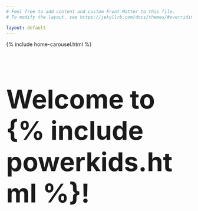 ```yaml
---
# Feel free to add content and custom Front Matter to this file.
# To modify the layout, see https://jekyllrb.com/docs/themes/#overriding-theme-defaults

layout: default
---
```


<div class="home">

  {% include home-carousel.html %}

  <h1 class="m-4 text-center" style="font-size:5em">Welcome to {% include powerkids.html %}!</h1>

</div>
